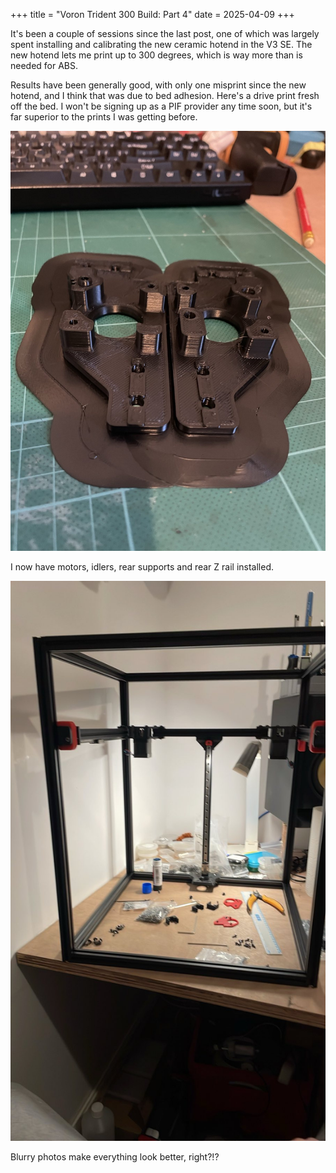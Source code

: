 +++
title = "Voron Trident 300 Build: Part 4"
date = 2025-04-09
+++

It's been a couple of sessions since the last post, one of which was largely
spent installing and calibrating the new ceramic hotend in the V3 SE. The new
hotend lets me print up to 300 degrees, which is way more than is needed for
ABS.

Results have been generally good, with only one misprint since the new hotend,
and I think that was due to bed adhesion. Here's a drive print fresh off the
bed. I won't be signing up as a PIF provider any time soon, but it's far
superior to the prints I was getting before.

![3D printed Trident drive with attached brim](print.jpeg)

I now have motors, idlers, rear supports and rear Z rail installed.

![Trident frame with motors, idlers and Z rails](frame-status.jpeg)

Blurry photos make everything look better, right?!?
